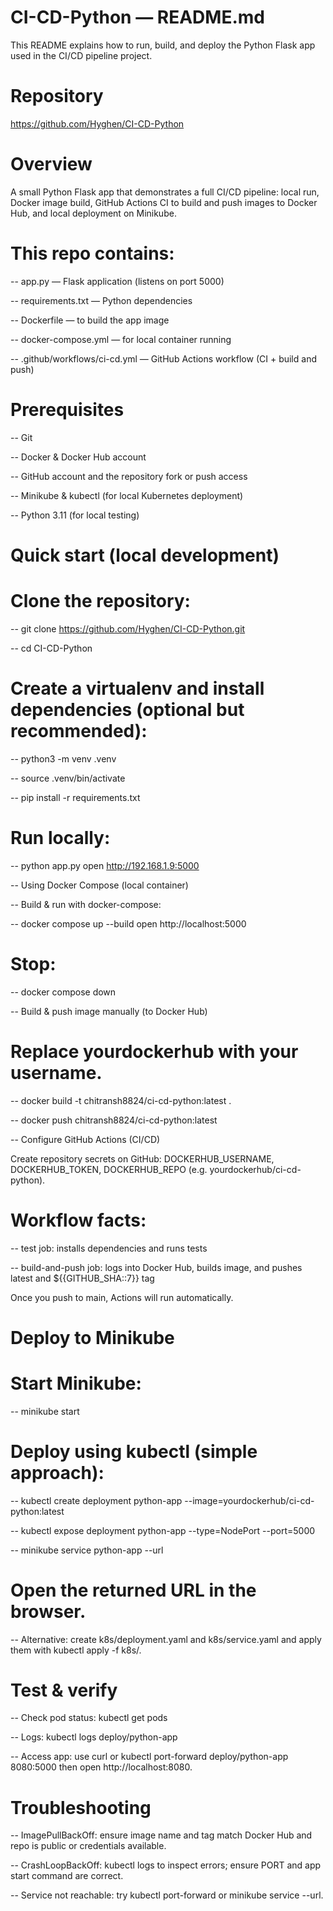# CI-CD-Python — README.md

This README explains how to run, build, and deploy the Python Flask app used in the CI/CD pipeline project.

# Repository

https://github.com/Hyghen/CI-CD-Python

# Overview

A small Python Flask app that demonstrates a full CI/CD pipeline: local run, Docker image build, GitHub Actions CI to build and push images to Docker Hub, and local deployment on Minikube.


# This repo contains:

-- app.py — Flask application (listens on port 5000)

-- requirements.txt — Python dependencies

-- Dockerfile — to build the app image

-- docker-compose.yml — for local container running

-- .github/workflows/ci-cd.yml — GitHub Actions workflow (CI + build and push)


# Prerequisites

-- Git

-- Docker & Docker Hub account

-- GitHub account and the repository fork or push access

-- Minikube & kubectl (for local Kubernetes deployment)

-- Python 3.11 (for local testing)


# Quick start (local development)

# Clone the repository:

-- git clone https://github.com/Hyghen/CI-CD-Python.git

-- cd CI-CD-Python

# Create a virtualenv and install dependencies (optional but recommended):

-- python3 -m venv .venv

-- source .venv/bin/activate

-- pip install -r requirements.txt

# Run locally:

-- python app.py
   open http://192.168.1.9:5000

-- Using Docker Compose (local container)

-- Build & run with docker-compose:

-- docker compose up --build
   open http://localhost:5000

# Stop:

-- docker compose down

-- Build & push image manually (to Docker Hub)

# Replace yourdockerhub with your username.

-- docker build -t chitransh8824/ci-cd-python:latest .

-- docker push chitransh8824/ci-cd-python:latest

-- Configure GitHub Actions (CI/CD)

Create repository secrets on GitHub: DOCKERHUB_USERNAME, DOCKERHUB_TOKEN, DOCKERHUB_REPO (e.g. yourdockerhub/ci-cd-python).

# Workflow facts:

-- test job: installs dependencies and runs tests

-- build-and-push job: logs into Docker Hub, builds image, and pushes latest and ${{GITHUB_SHA::7}} tag


Once you push to main, Actions will run automatically.

# Deploy to Minikube


# Start Minikube:

-- minikube start


# Deploy using kubectl (simple approach):

-- kubectl create deployment python-app --image=yourdockerhub/ci-cd-python:latest

-- kubectl expose deployment python-app --type=NodePort --port=5000

-- minikube service python-app --url

# Open the returned URL in the browser.

-- Alternative: create k8s/deployment.yaml and k8s/service.yaml and apply them with kubectl apply -f k8s/.


# Test & verify

-- Check pod status: kubectl get pods

-- Logs: kubectl logs deploy/python-app

-- Access app: use curl <minikube-url> or kubectl port-forward deploy/python-app 8080:5000 then open http://localhost:8080.


# Troubleshooting

-- ImagePullBackOff: ensure image name and tag match Docker Hub and repo is public or credentials available.

-- CrashLoopBackOff: kubectl logs to inspect errors; ensure PORT and app start command are correct.

-- Service not reachable: try kubectl port-forward or minikube service <svc> --url.

